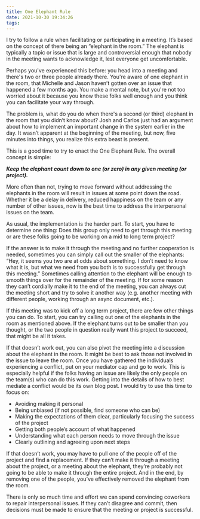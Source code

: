 ```yaml
---
title: One Elephant Rule
date: 2021-10-30 19:34:26
tags:
---
```


I try to follow a rule when facilitating or participating in a meeting. It’s based on the concept of there being an “elephant in the room.” The elephant is typically a topic or issue that is large and controversial enough that nobody in the meeting wants to acknowledge it, lest everyone get uncomfortable.

Perhaps you've experienced this before: you head into a meeting and there's two or three people already there. You're aware of one elephant in the room, that Michelle and Jason haven’t gotten over an issue that happened a few months ago. You make a mental note, but you're not too worried about it because you know these folks well enough and you think you can facilitate your way through. 

The problem is, what do you do when there's a second (or third) elephant in the room that you didn’t know about? Josh and Carlos just had an argument about how to implement an important change in the system earlier in the day. It wasn’t apparent at the beginning of the meeting, but now, five minutes into things, you realize this extra beast is present.

This is a good time to try to enact the One Elephant Rule. The overall concept is simple: 

**_Keep the elephant count down to one (or zero) in any given meeting (or project)._**

More often than not, trying to move forward without addressing the elephants in the room will result in issues at some point down the road. Whether it be a delay in delivery, reduced happiness on the team or any number of other issues, now is the best time to address the interpersonal issues on the team.

As usual, the implementation is the harder part. To start, you have to determine one thing: Does this group only need to get through this meeting or are these folks going to be working on a mid to long term project?

If the answer is to make it through the meeting and no further cooperation is needed, sometimes you can simply call out the smaller of the elephants: “Hey, it seems you two are at odds about something. I don’t need to know what it is, but what we need from you both is to successfully get through this meeting.” Sometimes calling attention to the elephant will be enough to smooth things over for the remainder of the meeting. If for some reason they can’t cordially make it to the end of the meeting, you can always cut the meeting short and try to solve it another way (e.g. another meeting with different people, working through an async document, etc.).

If this meeting was to kick off a long term project, there are few other things you can do. To start, you can try calling out one of the elephants in the room as mentioned above. If the elephant turns out to be smaller than you thought, or the two people in question really want this project to succeed, that might be all it takes. 

If that doesn’t work out, you can also pivot the meeting into a discussion about the elephant in the room. It might be best to ask those not involved in the issue to leave the room. Once you have gathered the individuals experiencing a conflict, put on your mediator cap and go to work. This is especially helpful if the folks having an issue are likely the only people on the team(s) who can do this work. Getting into the details of how to best mediate a conflict would be its own blog post. I would try to use this time to focus on:
* Avoiding making it personal
* Being unbiased (if not possible, find someone who can be)
* Making the expectations of them clear, particularly focusing the success of the project
* Getting both people’s account of what happened
* Understanding what each person needs to move through the issue
* Clearly outlining and agreeing upon next steps

If that doesn’t work, you may have to pull one of the people off of the project and find a replacement. If they can’t make it through a meeting about the project, or a meeting about the elephant, they’re probably not going to be able to make it through the entire project. And in the end, by removing one of the people, you’ve effectively removed the elephant from the room.

There is only so much time and effort we can spend convincing coworkers to repair interpersonal issues. If they can’t disagree and commit, then decisions must be made to ensure that the meeting or project is successful.
